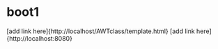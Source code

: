 # boot1
[add link here]{http://localhost/AWTclass/template.html}
[add link here]{http://localhost:8080}
